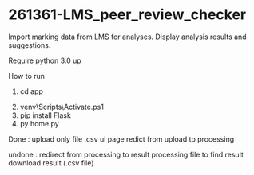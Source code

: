 # 261361-LMS_peer_review_checker

Import marking data from LMS for analyses. Display analysis results and suggestions.

Require
python 3.0 up

How to run

1. cd app
<!-- 2. python3 -m venv venv -->
2. venv\Scripts\Activate.ps1
3. pip install Flask
4. py home.py

Done :
upload only file .csv
ui page
redict from upload tp processing

undone :
redirect from processing to result
processing file to find result
download result (.csv file)
